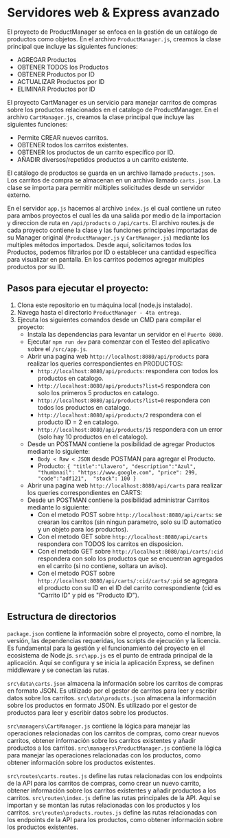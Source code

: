 # Servidores web & Express avanzado

El proyecto de ProductManager se enfoca en la gestión de un catálogo de productos como objetos.
En el archivo `ProductManager.js`, creamos la clase principal que incluye las siguientes funciones:
  - AGREGAR Productos
  - OBTENER TODOS los Productos
  - OBTENER Productos por ID
  - ACTUALIZAR Productos por ID
  - ELIMINAR Productos por ID

El proyecto CartManager es un servicio para manejar carritos de compras sobre los productos relacionados en el catalogo de ProductManager.
En el archivo `CartManager.js`, creamos la clase principal que incluye las siguientes funciones:
  - Permite CREAR nuevos carritos.
  - OBTENER todos los carritos existentes.
  - OBTENER los productos de un carrito específico por ID.
  - AÑADIR diversos/repetidos productos a un carrito existente.

El catálogo de productos se guarda en un archivo llamado `products.json`.
Los carritos de compra se almacenan en un archivo llamado `carts.json`.
La clase se importa para permitir múltiples solicitudes desde un servidor externo.

En el servidor `app.js` hacemos al archivo `index.js` el cual contiene un ruteo para ambos proyectos el cual les da una salida por medio de la importacion y direccion de ruta en `/api/products` o `/api/carts`.
El archivo routes.js de cada proyecto contiene la clase y las funciones principales importadas de su Manager original (`ProductManager.js` y `CartManager.js`) mediante los multiples métodos importados. Desde aquí, solicitamos todos los Productos, podemos filtrarlos por ID o establecer una cantidad específica para visualizar en pantalla. En los carritos podemos agregar multiples productos por su ID.

## Pasos para ejecutar el proyecto:
1. Clona este repositorio en tu máquina local (node.js instalado).
2. Navega hasta el directorio `ProductManager - 4ta entrega`.
3. Ejecuta los siguientes comandos desde un CMD para compilar el proyecto:
    - Instala las dependencias para levantar un servidor en el `Puerto 8080`.
    - Ejecutar `npm run dev` para comenzar con el Testeo del aplicativo sobre el `/src/app.js`.
    - Abrir una pagina web `http://localhost:8080/api/products` para realizar los queries correspondientes en PRODUCTOS:
      * `http://localhost:8080/api/products`: respondera con todos los productos en catalogo.
      * `http://localhost:8080/api/products?list=5` respondera con solo los primeros 5 productos en catalogo.
      * `http://localhost:8080/api/products?list=0` respondera con todos los productos en catalogo.
      * `http://localhost:8080/api/products/2` respondera con el producto ID = 2 en catalogo.
      * `http://localhost:8080/api/products/15` respondera con un error (solo hay 10 productos en el catalogo).
    - Desde un POSTMAN contiene la posibilidad de agregar Productos mediante lo siguiente:
      * `Body < Raw < JSON` desde POSTMAN para agregar el Producto.
      * Producto: `{
         "title":"Llavero",
         "description":"Azul",
         "thumbnail": "https://www.google.com",
         "price": 299,
         "code":"adf121", 
         "stock": 100
        }`
    - Abrir una pagina web `http://localhost:8080/api/carts` para realizar los queries correspondientes en CARTS:
    - Desde un POSTMAN contiene la posibilidad administrar Carritos mediante lo siguiente:
      * Con el metodo POST sobre `http://localhost:8080/api/carts`: se crearan los carritos (sin ningun parametro, solo su ID automatico y un objeto para los productos).
      * Con el metodo GET sobre `http://localhost:8080/api/carts` respondera con TODOS los carritos en disposicion.
      * Con el metodo GET sobre `http://localhost:8080/api/carts/:cid` respondera con solo los productos que se encuentran agregados en el carrito (si no contiene, soltara un aviso).
      * Con el metodo POST sobre `http://localhost:8080/api/carts/:cid/carts/:pid` se agregara el producto con su ID en el ID del carrito correspondiente (cid es "Carrito ID" y pid es "Producto ID").
      
## Estructura de directorios
`package.json` contiene la información sobre el proyecto, como el nombre, la versión, las dependencias requeridas, los scripts de ejecución y la licencia. Es fundamental para la gestión y el funcionamiento del proyecto en el ecosistema de Node.js.
`src\app.js` es el punto de entrada principal de la aplicación. Aquí se configura y se inicia la aplicación Express, se definen middleware y se conectan las rutas.

`src\data\carts.json` almacena la información sobre los carritos de compras en formato JSON. Es utilizado por el gestor de carritos para leer y escribir datos sobre los carritos.
`src\data\products.json` almacena la información sobre los productos en formato JSON. Es utilizado por el gestor de productos para leer y escribir datos sobre los productos.

`src\managers\CartManager.js` contiene la lógica para manejar las operaciones relacionadas con los carritos de compras, como crear nuevos carritos, obtener información sobre los carritos existentes y añadir productos a los carritos.
`src\managers\ProductManager.js` contiene la lógica para manejar las operaciones relacionadas con los productos, como obtener información sobre los productos existentes.

`src\routes\carts.routes.js` define las rutas relacionadas con los endpoints de la API para los carritos de compras, como crear un nuevo carrito, obtener información sobre los carritos existentes y añadir productos a los carritos.
`src\routes\index.js` define las rutas principales de la API. Aquí se importan y se montan las rutas relacionadas con los productos y los carritos.
`src\routes\products.routes.js` define las rutas relacionadas con los endpoints de la API para los productos, como obtener información sobre los productos existentes.

